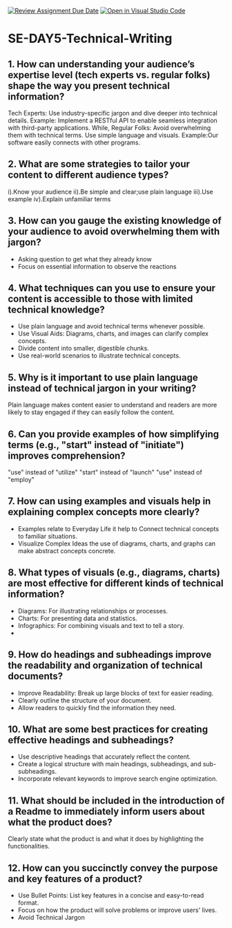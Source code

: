 [![Review Assignment Due Date](https://classroom.github.com/assets/deadline-readme-button-22041afd0340ce965d47ae6ef1cefeee28c7c493a6346c4f15d667ab976d596c.svg)](https://classroom.github.com/a/zsAR-pyY)
[![Open in Visual Studio Code](https://classroom.github.com/assets/open-in-vscode-2e0aaae1b6195c2367325f4f02e2d04e9abb55f0b24a779b69b11b9e10269abc.svg)](https://classroom.github.com/online_ide?assignment_repo_id=15918843&assignment_repo_type=AssignmentRepo)
# SE-DAY5-Technical-Writing
## 1. How can understanding your audience’s expertise level (tech experts vs. regular folks) shape the way you present technical information?

Tech Experts: Use industry-specific jargon and dive deeper into technical details.
Example: Implement a RESTful API to enable seamless integration with third-party applications.
While,
Regular Folks: Avoid overwhelming them with technical terms. Use simple language and visuals.
Example:Our software easily connects with other programs.


## 2. What are some strategies to tailor your content to different audience types?
i).Know your audience
ii).Be simple and clear;use plain language
iii).Use example
iv).Explain unfamiliar terms

## 3. How can you gauge the existing knowledge of your audience to avoid overwhelming them with jargon?
- Asking question to get what they already know
- Focus on essential information to observe the reactions
  
## 4. What techniques can you use to ensure your content is accessible to those with limited technical knowledge?
- Use plain language and avoid technical terms whenever possible.
- Use Visual Aids: Diagrams, charts, and images can clarify complex concepts.
- Divide content into smaller, digestible chunks.
- Use real-world scenarios to illustrate technical concepts.



## 5. Why is it important to use plain language instead of technical jargon in your writing?
Plain language makes content easier to understand and readers are more likely to stay engaged if they can easily follow the content.

## 6. Can you provide examples of how simplifying terms (e.g., "start" instead of "initiate") improves comprehension?
"use" instead of "utilize"
"start" instead of "launch"
"use" instead of "employ"

## 7. How can using examples and visuals help in explaining complex concepts more clearly?
- Examples relate to Everyday Life it help to Connect technical concepts to familiar situations.
- Visualize Complex Ideas the use of diagrams, charts, and graphs can make abstract concepts concrete.

## 8. What types of visuals (e.g., diagrams, charts) are most effective for different kinds of technical information?
- Diagrams: For illustrating relationships or processes.
- Charts: For presenting data and statistics.
- Infographics: For combining visuals and text to tell a story.
- 
## 9. How do headings and subheadings improve the readability and organization of technical documents?
- Improve Readability: Break up large blocks of text for easier reading.
- Clearly outline the structure of your document.
- Allow readers to quickly find the information they need.

## 10. What are some best practices for creating effective headings and subheadings?
- Use descriptive headings that accurately reflect the content.
- Create a logical structure with main headings, subheadings, and sub-subheadings.
- Incorporate relevant keywords to improve search engine optimization.
  
## 11. What should be included in the introduction of a Readme to immediately inform users about what the product does?
Clearly state what the product is and what it does by highlighting the functionalities.

## 12. How can you succinctly convey the purpose and key features of a product?
- Use Bullet Points: List key features in a concise and easy-to-read format.
- Focus on how the product will solve problems or improve users' lives.
- Avoid Technical Jargon
